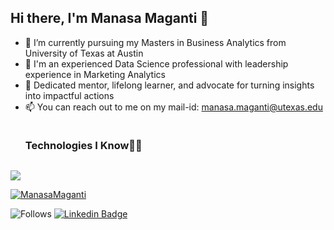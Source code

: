 ## Hi there, I'm Manasa Maganti 👋

- 🔭 I’m currently pursuing my Masters in Business Analytics from University of Texas at Austin
- 🚀 I'm an experienced Data Science professional with leadership experience in Marketing Analytics
- 🌱 Dedicated mentor, lifelong learner, and advocate for turning insights into impactful actions
- 📫 You can reach out to me on my mail-id: manasa.maganti@utexas.edu


<div id="user-content-toc">
  <ul align="left">
    <summary><h3 style="display: inline-block">Technologies I Know👩‍💻</h3></summary>
  </ul>
</div>
<!--tech stack icons-->
<p align="left">
  <a href="https://skillicons.dev">
    <img src="https://skillicons.dev/icons?i=r,mysql,py,pytorch,tensorflow,github,aws,gcp,vscode,photoshop,matlab,anaconda,&perline=14" />
  </a>
</p>

[![ManasaMaganti](https://github-readme-stats.vercel.app/api/top-langs/?username=ManasaMaganti&layout=compact)](https://www.github.com/ManasaMaganti)

![Follows](https://img.shields.io/github/followers/ManasaMaganti?style=social)
[![Linkedin Badge](https://img.shields.io/badge/-LinkedIn-blue?style=flat-square&logo=Linkedin&logoColor=white&link=https://www.linkedin.com/in/manasa-maganti/)](https://www.linkedin.com/in/manasa-maganti/)
